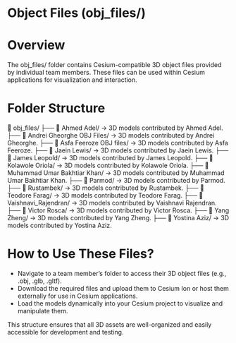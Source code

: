 # **Object Files (obj_files/)**

# **Overview**
The obj_files/ folder contains Cesium-compatible 3D object files provided by individual team members. These files can be used within Cesium applications for visualization and interaction.

# **Folder Structure**
📂 obj_files/
├── 📂 Ahmed Adel/ → 3D models contributed by Ahmed Adel.
├── 📂 Andrei Gheorghe OBJ Files/ → 3D models contributed by Andrei Gheorghe.
├── 📂 Asfa Feeroze OBJ files/ → 3D models contributed by Asfa Feeroze.
├── 📂 Jaein Lewis/ → 3D models contributed by Jaein Lewis.
├── 📂 James Leopold/ → 3D models contributed by James Leopold.
├── 📂 Kolawole Oriola/ → 3D models contributed by Kolawole Oriola.
├── 📂 Muhammad Umar Bakhtiar Khan/ → 3D models contributed by Muhammad Umar Bakhtiar Khan.
├── 📂 Parmod/ → 3D models contributed by Parmod.
├── 📂 Rustambek/ → 3D models contributed by Rustambek.
├── 📂 Teodore Farag/ → 3D models contributed by Teodore Farag.
├── 📂 Vaishnavi_Rajendran/ → 3D models contributed by Vaishnavi Rajendran.
├── 📂 Victor Rosca/ → 3D models contributed by Victor Rosca.
├── 📂 Yang Zheng/ → 3D models contributed by Yang Zheng.
├── 📂 Yostina Aziz/ → 3D models contributed by Yostina Aziz.

# **How to Use These Files?**
- Navigate to a team member’s folder to access their 3D object files (e.g., .obj, .glb, .gltf).
- Download the required files and upload them to Cesium Ion or host them externally for use in Cesium applications.
- Load the models dynamically into your Cesium project to visualize and manipulate them.

This structure ensures that all 3D assets are well-organized and easily accessible for development and testing.